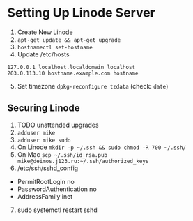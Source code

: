 # Setting Up Linode Server

1. Create New Linode
2. `apt-get update && apt-get upgrade`
3. `hostnamectl set-hostname`
4. Update /etc/hosts
  ```
  127.0.0.1 localhost.localdomain localhost
  203.0.113.10 hostname.example.com hostname
  ```
5. Set timezone `dpkg-reconfigure tzdata` (check: `date`)

## Securing Linode

1. TODO unattended upgrades
2. `adduser mike`
3. `adduser mike sudo`
4. On Linode `mkdir -p ~/.ssh && sudo chmod -R 700 ~/.ssh/`
5. On Mac `scp ~/.ssh/id_rsa.pub mike@deimos.j123.ru:~/.ssh/authorized_keys`
6. /etc/ssh/sshd_config
  * PermitRootLogin no
  * PasswordAuthentication no
  * AddressFamily inet
7. sudo systemctl restart sshd
